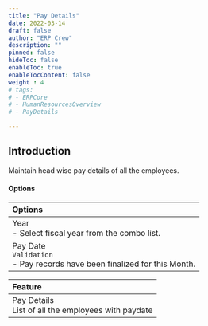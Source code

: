 ```yaml
---
title: "Pay Details"
date: 2022-03-14
draft: false
author: "ERP Crew"
description: ""
pinned: false
hideToc: false
enableToc: true
enableTocContent: false
weight : 4
# tags: 
# - ERPCore 
# - HumanResourcesOverview
# - PayDetails

---
```


## Introduction

Maintain head wise pay details of all the employees.

#### Options

|Options|  
  |:------|   
  | Year <br> - Select fiscal year from the combo list.
  | Pay Date <br> `Validation` <br> - Pay records have been finalized for this Month.

  |Feature|  
  |:------|   
  | Pay Details <br> List of all the employees with paydate
